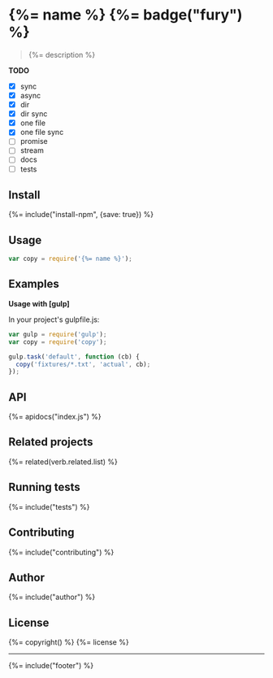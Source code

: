 # {%= name %} {%= badge("fury") %}

> {%= description %}

**TODO**

- [x] sync
- [x] async
- [x] dir
- [x] dir sync
- [x] one file
- [x] one file sync
- [ ] promise
- [ ] stream
- [ ] docs
- [ ] tests

## Install
{%= include("install-npm", {save: true}) %}

## Usage

```js
var copy = require('{%= name %}');
```

## Examples

**Usage with [gulp]**

In your project's gulpfile.js:

```js
var gulp = require('gulp');
var copy = require('copy');

gulp.task('default', function (cb) {
  copy('fixtures/*.txt', 'actual', cb);
});
```

## API
{%= apidocs("index.js") %}

## Related projects
{%= related(verb.related.list) %}  

## Running tests
{%= include("tests") %}

## Contributing
{%= include("contributing") %}

## Author
{%= include("author") %}

## License
{%= copyright() %}
{%= license %}

***

{%= include("footer") %}
